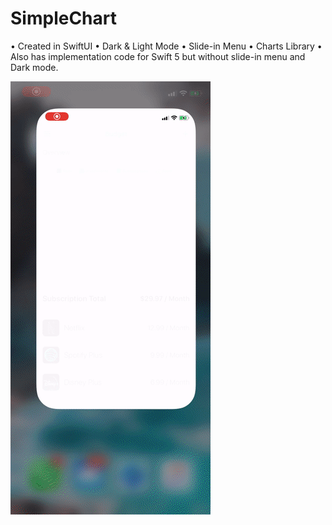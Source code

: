 # SimpleChart
• Created in SwiftUI
• Dark & Light Mode
• Slide-in Menu
• Charts Library
• Also has implementation code for Swift 5 but without slide-in menu and Dark mode. 

![](SimpleFinance.gif)
